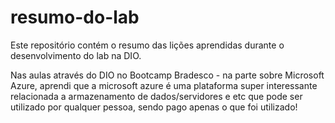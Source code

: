 # resumo-do-lab
Este repositório contém o resumo das lições aprendidas durante o desenvolvimento do lab na DIO.

  Nas aulas através do DIO no Bootcamp Bradesco - na parte sobre Microsoft Azure, aprendi que a microsoft azure é uma plataforma super interessante relacionada a armazenamento de dados/servidores e etc que pode ser utilizado por qualquer pessoa, sendo pago apenas o que foi utilizado!
